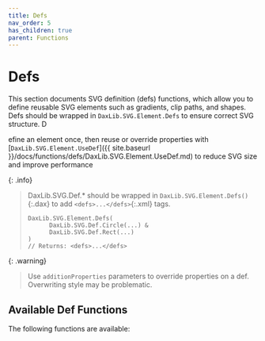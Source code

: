 ```yaml
---
title: Defs
nav_order: 5
has_children: true
parent: Functions
---
```


# Defs

This section documents SVG definition (defs) functions, which allow you to define reusable SVG elements such as gradients, clip paths, and shapes. Defs should be wrapped in `DaxLib.SVG.Element.Defs` to ensure correct SVG structure. D

efine an element once, then reuse or override properties with [`DaxLib.SVG.Element.UseDef`]({{ site.baseurl }}/docs/functions/defs/DaxLib.SVG.Element.UseDef.md) to reduce SVG size and improve performance

{: .info}
> DaxLib.SVG.Def.* should be wrapped in `DaxLib.SVG.Element.Defs()`{:.dax} to add `<defs>...</defs>`{:.xml} tags.
> 
> ```dax
> DaxLib.SVG.Element.Defs(
> 	    DaxLib.SVG.Def.Circle(...) &
> 	    DaxLib.SVG.Def.Rect(...)
> )
> // Returns: <defs>...</defs>
> ```

{: .warning}
> Use `additionProperties` parameters to override properties on a def. Overwriting style may be problematic.

## Available Def Functions

The following functions are available: